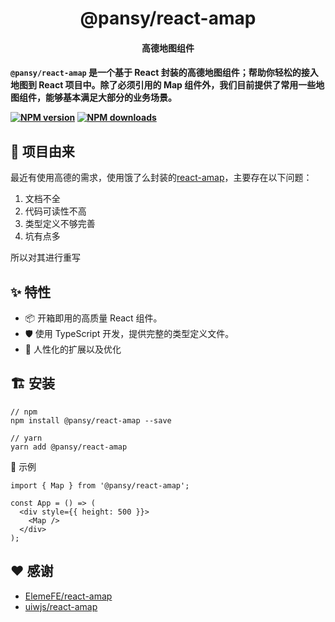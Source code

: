 <h1 align="center">@pansy/react-amap</h1>

<h4 align="center">高德地图组件<h4>

`@pansy/react-amap` 是一个基于 React 封装的高德地图组件；帮助你轻松的接入地图到 React 项目中。除了必须引用的 Map 组件外，我们目前提供了常用一些地图组件，能够基本满足大部分的业务场景。

[![NPM version](https://img.shields.io/npm/v/@pansy/react-amap.svg?style=flat)](https://npmjs.org/package/@pansy/react-amap)
[![NPM downloads](http://img.shields.io/npm/dm/@pansy/react-amap.svg?style=flat)](https://npmjs.org/package/@pansy/react-amap)

## 💎 项目由来

最近有使用高德的需求，使用饿了么封装的[react-amap](https://github.com/ElemeFE/react-amap)，主要存在以下问题：

1. 文档不全
2. 代码可读性不高
3. 类型定义不够完善
4. 坑有点多

所以对其进行重写

## ✨ 特性

* 📦 开箱即用的高质量 React 组件。
* 🛡 使用 TypeScript 开发，提供完整的类型定义文件。
* 🌈 人性化的扩展以及优化

## 🏗 安装

```
// npm
npm install @pansy/react-amap --save

// yarn
yarn add @pansy/react-amap
```

🔨 示例

```tsx
import { Map } from '@pansy/react-amap';

const App = () => (
  <div style={{ height: 500 }}>
    <Map />
  </div>
);
```

## ❤️ 感谢

- [ElemeFE/react-amap](https://github.com/ElemeFE/react-amap)
- [uiwjs/react-amap](https://github.com/uiwjs/react-amap)
